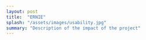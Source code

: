 ```yaml
---
layout: post
title:  "ERNIE"
splash: "/assets/images/usability.jpg"
summary: "Description of the impact of the project"
---
```

